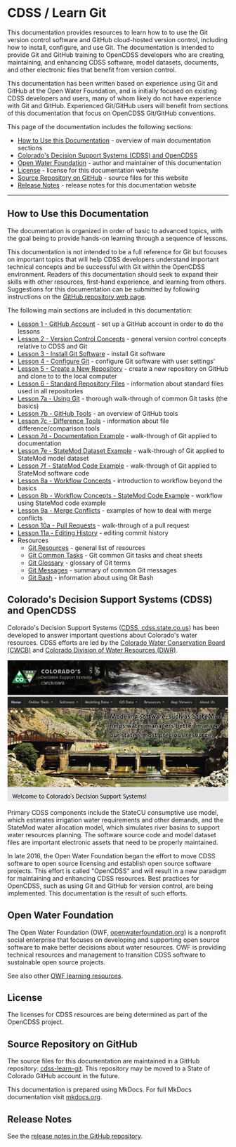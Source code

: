 # CDSS / Learn Git #

This documentation provides resources to learn how to to use the Git version control software and GitHub cloud-hosted version control,
including how to install, configure, and use Git.
The documentation is intended to provide Git and GitHub training to OpenCDSS developers who are creating, maintaining, and
enhancing CDSS software, model datasets, documents, and other electronic files that benefit from version control.

This documentation has been written based on experience using Git and GitHub at the Open Water Foundation,
and is initially focused on existing CDSS developers and users, many of whom likely do not have experience with Git and GitHub.
Experienced Git/GitHub users will benefit from sections of this documentation that focus on OpenCDSS Git/GitHub conventions.

This page of the documentation includes the following sections:

* [How to Use this Documentation](#how-to-use-this-documentation) - overview of main documentation sections
* [Colorado's Decision Support Systems (CDSS) and OpenCDSS](#colorados-decision-support-systems-cdss-and-opencdss)
* [Open Water Foundation](#open-water-foundation) - author and maintainer of this documentation
* [License](#license) - license for this documentation website
* [Source Repository on GitHub](#source-repository-on-github) - source files for this website
* [Release Notes](#release-notes) - release notes for this documentation website

----------

## How to Use this Documentation ##

The documentation is organized in order of basic to advanced topics,
with the goal being to provide hands-on learning through a sequence of lessons.

This documentation is not intended to be a full reference for Git but focuses on important topics that
will help CDSS developers understand important technical concepts and be successful with Git within the OpenCDSS environment.
Readers of this documentation should seek to expand their skills with other resources, first-hand experience,
and learning from others.  Suggestions for this documentation can be submitted by following
instructions on the [GitHub repository web page](https://github.com/OpenWaterFoundation/cdss-learn-git).

The following main sections are included in this documentation:

* [Lesson 1 - GitHub Account](01-lesson-github-account/lesson-github-account.md) - set up a GitHub account in order to do the lessons
* [Lesson 2 - Version Control Concepts](02-lesson-concepts/lesson-concepts.md) - general version control concepts relative to CDSS and Git
* [Lesson 3 - Install Git Software](03-lesson-install/overview.md) - install Git software
* [Lesson 4 - Configure Git](04-lesson-config/lesson-config.md) - configure Git software with user settings'
* [Lesson 5 - Create a New Repository](05-lesson-new-repo/lesson-new-repo.md) - create a new repository on GitHub and clone to
to the local computer
* [Lesson 6 - Standard Repository Files](06-lesson-standard-repo-files/lesson-standard-repo-files.md) - information about standard files
used in all repositories
* [Lesson 7a - Using Git](07a-lesson-using-git/lesson-using-git.md) - thorough walk-through of common Git tasks (the basics)
* [Lesson 7b - GitHub Tools](07b-lesson-github-tools/lesson-github-tools.md) - an overview of GitHub tools
* [Lesson 7c - Difference Tools](07c-lesson-diff-tools/lesson-diff-tools.md) - information about file difference/comparison tools
* [Lesson 7d - Documentation Example](07d-lesson-documentation-example/lesson-documentation-example.md) - walk-through of Git applied to documentation
* [Lesson 7e - StateMod Dataset Example](07e-lesson-statemod-dataset-example/lesson-statemod-dataset-example.md) - walk-through of Git applied to StateMod model dataset
* [Lesson 7f - StateMod Code Example](07f-lesson-statemod-code-example/lesson-statemod-code-example.md) - walk-through of Git applied to StateMod software code
* [Lesson 8a - Workflow Concepts](08a-lesson-workflow-concepts/lesson-workflow-concepts.md) - introduction to workflow beyond the basics
* [Lesson 8b - Workflow Concepts - StateMod Code Example](08b-lesson-workflow-example-statemod/lesson-workflow-example-statemod.md) - workflow using StateMod code example
* [Lesson 9a - Merge Conflicts](09a-lesson-merge-conflicts/lesson-merge-conflicts.md) - examples of how to deal with merge conflicts
* [Lesson 10a - Pull Requests](10a-lesson-pull-requests/lesson-pull-requests.md) - walk-through of a pull request
* [Lesson 11a - Editing History](11a-lesson-editing-history/lesson-editing-history.md) - editing commit history
* Resources
	- [Git Resources](resources/resources.md) - general list of resources
	- [Git Common Tasks](resources/git-common-tasks/git-common-tasks.md) - Git common Git tasks and cheat sheets
	- [Git Glossary](resources/glossary.md) - glossary of Git terms
	- [Git Messages](resources/git-messages.md) - summary of common Git messages
	- [Git Bash](resources/git-bash/git-bash.md) - information about using Git Bash

## Colorado's Decision Support Systems (CDSS) and OpenCDSS ##

Colorado's Decision Support Systems ([CDSS, cdss.state.co.us](http://cdss.state.co.us))
has been developed to answer important questions about Colorado's water resources.
CDSS efforts are led by the [Colorado Water Conservation Board (CWCB)](http://cwcb.state.co.us)
and [Colorado Division of Water Resources (DWR)](http://water.state.co.us).

![CDSS Website](index-images/CDSS-website.png)

Primary CDSS components include the StateCU consumptive use model, which estimates irrigation water requirements and other demands,
and the StateMod water allocation model, which simulates river basins to support water resources planning.
The software source code and model dataset files are important electronic assets that need to be properly maintained.

In late 2016, the Open Water Foundation began the effort to move CDSS software to open source licensing
and establish open source software projects.
This effort is called "OpenCDSS" and will result in a new paradigm for maintaining and enhancing CDSS resources.
Best practices for OpenCDSS, such as using Git and GitHub for version control, are being implemented.
This documentation is the result of such efforts.

## Open Water Foundation ##

The Open Water Foundation (OWF, [openwaterfoundation.org](http://openwaterfoundation.org)) is a nonprofit social enterprise
that focuses on developing and supporting open source software to make better
decisions about water resources.  OWF is providing technical resources and management to
transition CDSS software to sustainable open source projects.

See also other [OWF learning resources](http://learn.openwaterfoundation.org).

## License ##

The licenses for CDSS resources are being determined as part of the OpenCDSS project.

## Source Repository on GitHub ##

The source files for this documentation are maintained in a GitHub repository:  [cdss-learn-git](https://github.com/OpenCDSS/cdss-learn-git).
This repository may be moved to a State of Colorado GitHub account in the future.

This documentation is prepared using MkDocs.  For full MkDocs documentation visit [mkdocs.org](http://mkdocs.org/).

## Release Notes ##

See the [release notes in the GitHub repository](https://github.com/OpenCDSS/cdss-learn-git#release-notes).
